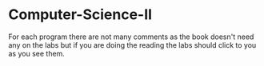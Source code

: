 # Computer-Science-II

For each program there are not many comments as the book doesn't need any on the labs but if you are doing the reading
the labs should click to you as you see them.
